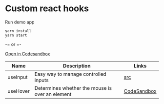 # Custom react hooks

Run demo app
```
yarn install
yarn start
```

-= or =-

[Open in Codesandbox]() 

| Name | Description | Links |
| - | - | - |
| useInput | Easy way to manage controlled inputs | [src](https://codesandbox.io/p/sandbox/useinput-j64ln6?file=%2Fsrc%2FApp.js%3A6%2C28) |
| useHover | Determines whether the mouse is over an element | [CodeSandbox](https://codesandbox.io/p/sandbox/usehover-fqr9rm?file=%2Fsrc%2FApp.js%3A15%2C74) |

